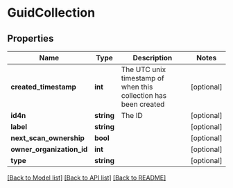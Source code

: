 # GuidCollection

## Properties
Name | Type | Description | Notes
------------ | ------------- | ------------- | -------------
**created_timestamp** | **int** | The UTC unix timestamp of when this collection has been created | [optional] 
**id4n** | **string** | The ID | [optional] 
**label** | **string** |  | [optional] 
**next_scan_ownership** | **bool** |  | [optional] 
**owner_organization_id** | **int** |  | [optional] 
**type** | **string** |  | [optional] 

[[Back to Model list]](../README.md#documentation-for-models) [[Back to API list]](../README.md#documentation-for-api-endpoints) [[Back to README]](../README.md)


